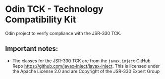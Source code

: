 # Odin TCK - Technology Compatibility Kit

Odin project to verify compliance with the JSR-330 TCK. 

## Important notes:

- The classes for the JSR-330 TCK are from the `javax.inject` GitHub Repo https://github.com/javax-inject/javax-inject. This is licensed under the Apache License 2.0 and are Copyright of the JSR-330 Expert Group
